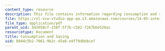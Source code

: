 ```yaml
---
content_type: resource
description: This file contains information regarding consumption and saving.
file: https://ol-ocw-studio-app-qa.s3.amazonaws.com/courses/14-05-intermediate-macroeconomics-spring-2013/8944c5b270619b2c45e8e9f79dbbbcef_MIT14_05S13_LecNot_consu.pdf
file_type: application/pdf
parent_uid: 5d2650cf-238f-5f7b-c582-7267bbe526ac
resourcetype: Document
title: Consumption and Saving
uid: 8944c5b2-7061-9b2c-45e8-e9f79dbbbcef
---
```

